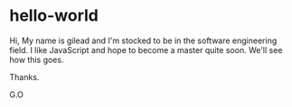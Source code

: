 # hello-world
Hi,
My name is gilead and I'm stocked to be in the software engineering field. 
I like JavaScript and hope to become a master quite soon. We'll see how this goes.

Thanks.

G.O
